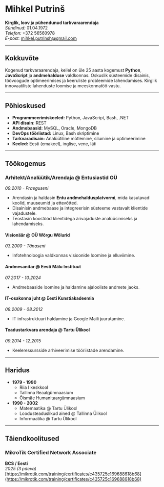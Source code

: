# Mihkel Putrinš

**Kirglik, loov ja pühendunud tarkvaraarendaja**  
*Sündinud:* 01.04.1972  
*Telefon:* +372 56560978  
*E-post:* [mihkel.putrinsh@gmail.com](mailto:mihkel.putrinsh@gmail.com)  

---

## Kokkuvõte

Kogenud tarkvaraarendaja, kellel on üle 25 aasta kogemust **Python**, **JavaScript** ja **andmehalduse** valdkonnas. Oskuslik süsteemide disainis, töövoogude optimeerimises ja keeruliste probleemide lahendamises. Kirglik innovaatiliste lahenduste loomise ja meeskonnatöö vastu.

---

## Põhioskused

- **Programmeerimiskeeled:** Python, JavaScript, Bash, .NET  
- **API disain:** REST  
- **Andmebaasid:** MySQL, Oracle, MongoDB  
- **DevOps tööriistad:** Linux, Bash skriptimine  
- **Tarkvaradisain:** Analüütiline mõtlemine, silumine ja optimeerimine  
- **Keeled:** Eesti (emakeel), inglise, vene, läti  

---

## Töökogemus

### Arhitekt/Analüütik/Arendaja @ Entusiastid OÜ  

*09.2010 - Praeguseni*  

- Arendasin ja haldasin **Entu andmehaldusplatvormi**, mida kasutavad koolid, muuseumid ja ettevõtted.  
- Disainisin andmebaase ja integreerisin süsteeme vastavalt klientide vajadustele.  
- Teostasin koostööd klientidega ärivajaduste analüüsimiseks ja lahendamiseks.

#### Visionäär @ OÜ Wõrgu Wõlurid
*03.2000 - Tänaseni*  
- Infotehnoloogia valdkonnas visioonide loomine ja elluviimine.

#### Andmesanitar @ Eesti Mälu Instituut
*07.2017 - 10.2024*  
- Andmebaaside loomine ja haldamine ajalooliste andmete jaoks.

#### IT-osakonna juht @ Eesti Kunstiakadeemia
*08.2009 - 08.2012*  
- IT infrastruktuuri haldamine ja Google Maili juurutamine.

#### Teadustarkvara arendaja @ Tartu Ülikool
*09.2014 - 12.2015*  
- Keeleressursside arhiveerimise tööriistade arendamine.

---

## Haridus

- **1979 - 1990**
  - Riia I keskkool  
  - Tallinna Reaalgümnaasium  
  - Õismäe Humanitaargümnaasium  
- **1990 - 2002**
  - Matemaatika @ Tartu Ülikool  
  - Loodusteaduslikud ained @ Tallinna Ülikool  
  - Informaatika @ Tartu Ülikool  

---

## Täiendkoolitused

### MikroTik Certified Network Associate  
**BCS / Eesti**  
*2025 (3 päeva)*  
[https://mikrotik.com/training/certificates/c435725c169688618b68](https://mikrotik.com/training/certificates/c435725c169688618b68)
